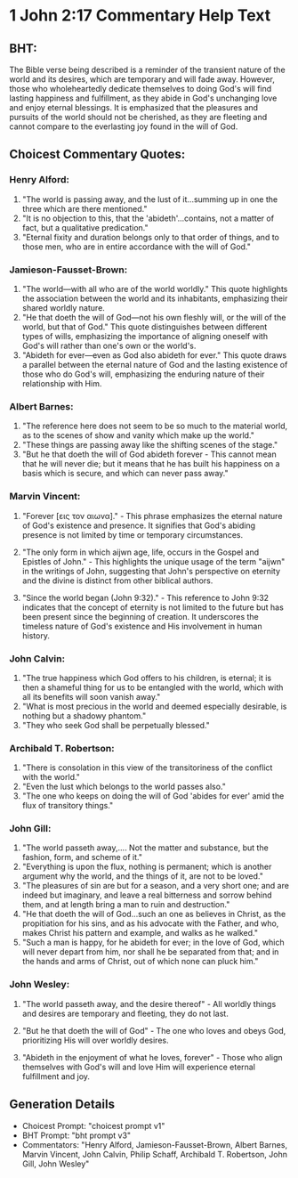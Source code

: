 # 1 John 2:17 Commentary Help Text

## BHT:
The Bible verse being described is a reminder of the transient nature of the world and its desires, which are temporary and will fade away. However, those who wholeheartedly dedicate themselves to doing God's will find lasting happiness and fulfillment, as they abide in God's unchanging love and enjoy eternal blessings. It is emphasized that the pleasures and pursuits of the world should not be cherished, as they are fleeting and cannot compare to the everlasting joy found in the will of God.

## Choicest Commentary Quotes:
### Henry Alford:
1. "The world is passing away, and the lust of it...summing up in one the three which are there mentioned." 
2. "It is no objection to this, that the 'abideth'...contains, not a matter of fact, but a qualitative predication."
3. "Eternal fixity and duration belongs only to that order of things, and to those men, who are in entire accordance with the will of God."

### Jamieson-Fausset-Brown:
1. "The world—with all who are of the world worldly." This quote highlights the association between the world and its inhabitants, emphasizing their shared worldly nature.
2. "He that doeth the will of God—not his own fleshly will, or the will of the world, but that of God." This quote distinguishes between different types of wills, emphasizing the importance of aligning oneself with God's will rather than one's own or the world's.
3. "Abideth for ever—even as God also abideth for ever." This quote draws a parallel between the eternal nature of God and the lasting existence of those who do God's will, emphasizing the enduring nature of their relationship with Him.

### Albert Barnes:
1. "The reference here does not seem to be so much to the material world, as to the scenes of show and vanity which make up the world."
2. "These things are passing away like the shifting scenes of the stage."
3. "But he that doeth the will of God abideth forever - This cannot mean that he will never die; but it means that he has built his happiness on a basis which is secure, and which can never pass away."

### Marvin Vincent:
1. "Forever [εις τον αιωνα]." - This phrase emphasizes the eternal nature of God's existence and presence. It signifies that God's abiding presence is not limited by time or temporary circumstances.

2. "The only form in which aijwn age, life, occurs in the Gospel and Epistles of John." - This highlights the unique usage of the term "aijwn" in the writings of John, suggesting that John's perspective on eternity and the divine is distinct from other biblical authors.

3. "Since the world began (John 9:32)." - This reference to John 9:32 indicates that the concept of eternity is not limited to the future but has been present since the beginning of creation. It underscores the timeless nature of God's existence and His involvement in human history.

### John Calvin:
1. "The true happiness which God offers to his children, is eternal; it is then a shameful thing for us to be entangled with the world, which with all its benefits will soon vanish away."
2. "What is most precious in the world and deemed especially desirable, is nothing but a shadowy phantom."
3. "They who seek God shall be perpetually blessed."

### Archibald T. Robertson:
1. "There is consolation in this view of the transitoriness of the conflict with the world."
2. "Even the lust which belongs to the world passes also."
3. "The one who keeps on doing the will of God 'abides for ever' amid the flux of transitory things."

### John Gill:
1. "The world passeth away,.... Not the matter and substance, but the fashion, form, and scheme of it." 
2. "Everything is upon the flux, nothing is permanent; which is another argument why the world, and the things of it, are not to be loved."
3. "The pleasures of sin are but for a season, and a very short one; and are indeed but imaginary, and leave a real bitterness and sorrow behind them, and at length bring a man to ruin and destruction."
4. "He that doeth the will of God...such an one as believes in Christ, as the propitiation for his sins, and as his advocate with the Father, and who, makes Christ his pattern and example, and walks as he walked."
5. "Such a man is happy, for he abideth for ever; in the love of God, which will never depart from him, nor shall he be separated from that; and in the hands and arms of Christ, out of which none can pluck him."

### John Wesley:
1. "The world passeth away, and the desire thereof" - All worldly things and desires are temporary and fleeting, they do not last. 

2. "But he that doeth the will of God" - The one who loves and obeys God, prioritizing His will over worldly desires. 

3. "Abideth in the enjoyment of what he loves, forever" - Those who align themselves with God's will and love Him will experience eternal fulfillment and joy.


## Generation Details
- Choicest Prompt: "choicest prompt v1"
- BHT Prompt: "bht prompt v3"
- Commentators: "Henry Alford, Jamieson-Fausset-Brown, Albert Barnes, Marvin Vincent, John Calvin, Philip Schaff, Archibald T. Robertson, John Gill, John Wesley"
